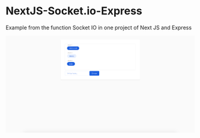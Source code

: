 # NextJS-Socket.io-Express
Example from the function Socket IO  in one project of Next JS and Express

![Captura de la App](./.static-files/capture.png)